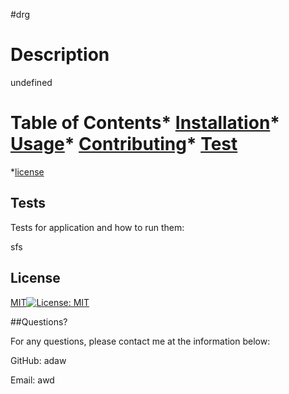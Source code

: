 #drg

 # Description
 undefined
# Table of Contents* [Installation](#Installation)* [Usage](#Usage)* [Contributing](#Contributing)* [Test](#Test)
*[license](#license)

  
  ## Tests

  Tests for application and how to run them:

  sfs

  ## License

   [MIT](https://opensource.org/licenses/MIT)[![License: MIT](https://img.shields.io/badge/License-MIT-yellow.svg)](https://opensource.org/licenses/MIT)
   
  

  ##Questions?

  For any questions, please contact me at the information below:

  GitHub: adaw
  

  Email: awd
    